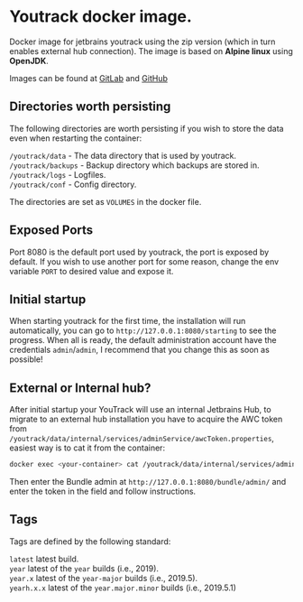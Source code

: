 # Youtrack docker image.

Docker image for jetbrains youtrack using the zip version (which in turn enables external hub connection).
The image is based on **Alpine linux** using **OpenJDK**.

Images can be found at [GitLab](https://gitlab.com/jitesoft/dockerfiles/youtrack) and [GitHub](https://github.com/Johannestegner/docker-youtrack)

## Directories worth persisting

The following directories are worth persisting if you wish to store the data even when restarting the 
container:

`/youtrack/data` - The data directory that is used by youtrack.  
`/youtrack/backups` - Backup directory which backups are stored in.  
`/youtrack/logs` - Logfiles.  
`/youtrack/conf` - Config directory.  

The directories are set as `VOLUMES` in the docker file.

## Exposed Ports

Port 8080 is the default port used by youtrack, the port is exposed by default. If you wish to use
another port for some reason, change the env variable `PORT` to desired value and expose it.


## Initial startup

When starting youtrack for the first time, the installation will run automatically, you can go to `http://127.0.0.1:8080/starting`
to see the progress. When all is ready, the default administration account have the credentials `admin`/`admin`, I recommend
that you change this as soon as possible!

## External or Internal hub?

After initial startup your YouTrack will use an internal Jetbrains Hub, to migrate to an external hub installation
you have to acquire the AWC token from `/youtrack/data/internal/services/adminService/awcToken.properties`, easiest way
is to cat it from the container:

```bash
docker exec <your-container> cat /youtrack/data/internal/services/adminService/awcToken.properties
```

Then enter the Bundle admin at `http://127.0.0.1:8080/bundle/admin/` and enter the token in the field and follow instructions.

## Tags

Tags are defined by the following standard:

`latest` latest build.  
`year` latest of the `year` builds (i.e., 2019).  
`year.x` latest of the `year-major` builds (i.e., 2019.5).  
`yearh.x.x` latest of the `year.major.minor` builds (i.e., 2019.5.1)
